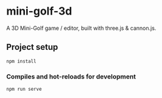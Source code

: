# mini-golf-3d

A 3D Mini-Golf game / editor, built with three.js & cannon.js.

## Project setup
```
npm install
```

### Compiles and hot-reloads for development
```
npm run serve
```
